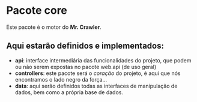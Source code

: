 ﻿Pacote core
======================

Este pacote é o motor do **Mr. Crawler**.

Aqui estarão definidos e implementados:
---------------------
* **api**: interface intermediária das funcionalidades do projeto, que podem ou não serem expostas no pacote web.api (de uso geral)
* **controllers**: este pacote será o *coração* do projeto, é aqui que nós encontramos o lado negro da força...
* **data**: aqui serão definidos todas as interfaces de manipulação de dados, bem como a própria base de dados.

